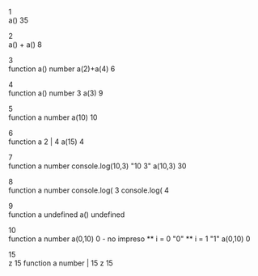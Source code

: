 1	
a()	35
	
2	
a() + a()	8
	
3	
function a()	number
a(2)+a(4)	6
	
4	
function a()	number
	3
a(3)	9
	
5	
function a	number
a(10)	10
	
6	
function a	2 | 4
a(15)	4
	
7	
function a	number
console.log(10,3)	"10 3"
a(10,3)	30
	
8	
function a	number
console.log(	3
console.log(	4
	
9	
function a	undefined
a()	undefined
	
10	
function a	number
 a(0,10)	0 - no impreso
** i = 0	"0"
** i = 1	"1"
a(0,10)	0
	
15	
z	15
function a	number | 15
z	15